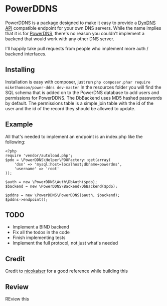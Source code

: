 PowerDDNS
=========
PowerDDNS is a package designed to make it easy to provide a [DynDNS API](http://dyn.com/support/developers/api/) compatible endpoint for your own DNS servers.
While the name implies that it is for [PowerDNS](https://www.powerdns.com/), there's no reason you couldn't implement a backend that would work
with any other DNS server.

I'll happily take pull requests from people who implement more auth / backend interfaces.

Installing
----------
Installation is easy with composer, just run ` php composer.phar require mikethomson/power-ddns dev-master `
In the resources folder you will find the SQL schema that is added on to the PowerDNS database to add users and
permissions for PowerDDNS. The DbBackend uses MD5 hashed passwords by default. The permissions table is a simple join
table with the id of the user and the id of the record they should be allowed to update.

Example
-------
All that's needed to implement an endpoint is an index.php like the following:

	<?php
	require 'vendor/autoload.php';
	$pdo = \PowerDDNS\Helper\PDOFactory::get(array(
		'dsn' => 'mysql:host=localhost;dbname=powerdns',
		'username' => 'root'
	));

	$auth = new \PowerDDNS\Auth\DbAuth($pdo);
	$backend = new \PowerDDNS\Backend\DbBackend($pdo);

	$pddns = new \PowerDDNS\PowerDDNS($auth, $backend);
	$pddns->endpoint();


TODO
----
- Implement a BIND backend
- Fix all the todos in the code
- Finish implementing tests
- Implement the full protocol, not just what's needed

Credit
------
Credit to [nicokaiser](https://github.com/nicokaiser/Dyndns/) for a good reference while building this

Review
----
REview this